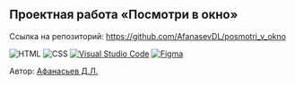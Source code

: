 ## Проектная работа «Посмотри в окно»
Ссылка на репозиторий:
https://github.com/AfanasevDL/posmotri_v_okno

![HTML](https://img.shields.io/badge/HTML-239120?style=for-the-badge&logo=html5&logoColor=white)
![CSS](https://img.shields.io/badge/CSS-239120?&style=for-the-badge&logo=css3&logoColor=white)
[![Visual Studio Code](https://img.shields.io/badge/--007ACC?logo=visual%20studio%20code&logoColor=ffffff)](https://code.visualstudio.com/)
[![Figma](https://img.shields.io/badge/--F24E1E?logo=figma&logoColor=ffffff)](https://www.figma.com/)

Автор: [Афанасьев Д.Л.](https://github.com/afanasevdl)

